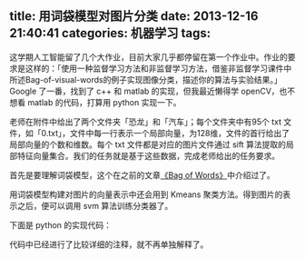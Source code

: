 title: 用词袋模型对图片分类
date: 2013-12-16 21:40:41
categories: 机器学习
tags:
---
这学期人工智能留了几个大作业，目前大家几乎都停留在第一个作业中。作业的要求是这样的：「使用一种监督学习方法和非监督学习方法，借鉴非监督学习课件中所述Bag-of-visual-words的例子实现图像分类，描述你的算法与实验结果。」Google 了一番，找到了 c++ 和 matlab 的实现，但我最近懒得学 openCV，也不想看 matlab 的代码，打算用 python 实现一下。

老师在附件中给出了两个文件夹「恐龙」和「汽车」；每个文件夹中有95个 txt 文件，如「0.txt」，文件中每一行表示一个局部向量，为128维，文件的首行给出了局部向量的个数和维数。每个 txt 文件都是对应的图片文件通过 sift 算法提取的局部特征向量集合。我们的任务就是基于这些数据，完成老师给出的任务要求。

首先是要理解词袋模型，这个在之前的文章[《Bag of Words》](http://zipperary.com/2013/12/10/bow/)中介绍过了。

用词袋模型构建对图片的向量表示中还会用到 Kmeans 聚类方法。得到图片的表示之后，便可以调用 svm 算法训练分类器了。

<!--more-->

下面是 python 的实现代码：
<script src="https://gist.github.com/zippera/7982279.js"></script>
代码中已经进行了比较详细的注释，就不再单独解释了。